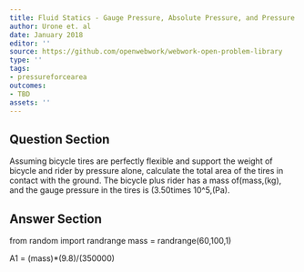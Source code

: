 ```yaml
---
title: Fluid Statics - Gauge Pressure, Absolute Pressure, and Pressure Measurement
author: Urone et. al
date: January 2018
editor: ''
source: https://github.com/openwebwork/webwork-open-problem-library
type: ''
tags:
- pressureforcearea
outcomes:
- TBD
assets: ''
---
```


## Question Section 

Assuming bicycle tires are perfectly flexible and support the weight of bicycle and rider by pressure alone, calculate the total area of the tires in contact with the ground. The bicycle plus rider has a mass of(mass,(kg), and the gauge pressure in the tires is (3.50times 10^5,(Pa).


## Answer Section

from random import randrange
mass = randrange(60,100,1)

A1 = (mass)*(9.8)/(350000)